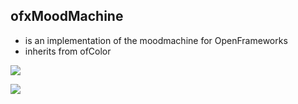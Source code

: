 ## ofxMoodMachine

- is an implementation of the moodmachine for OpenFrameworks
- inherits from ofColor

![](https://40.media.tumblr.com/da3c2f67556309be46f9cb9a7d37f533/tumblr_nltnvjBC7J1s2up8jo1_540.png)

![](https://33.media.tumblr.com/aebfc9f549ae91deed47b01205f44018/tumblr_nlto1vQ6yp1s2up8jo1_400.gif)